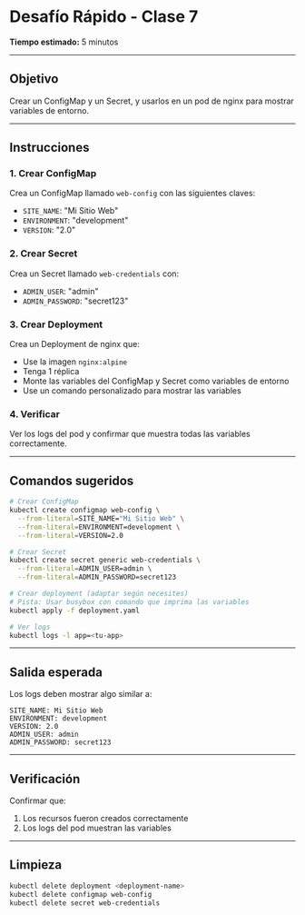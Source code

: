 # Desafío Rápido - Clase 7

**Tiempo estimado:** 5 minutos

---

## Objetivo

Crear un ConfigMap y un Secret, y usarlos en un pod de nginx para mostrar variables de entorno.

---

## Instrucciones

### 1. Crear ConfigMap

Crea un ConfigMap llamado `web-config` con las siguientes claves:

- `SITE_NAME`: "Mi Sitio Web"
- `ENVIRONMENT`: "development"
- `VERSION`: "2.0"

### 2. Crear Secret

Crea un Secret llamado `web-credentials` con:

- `ADMIN_USER`: "admin"
- `ADMIN_PASSWORD`: "secret123"

### 3. Crear Deployment

Crea un Deployment de nginx que:
- Use la imagen `nginx:alpine`
- Tenga 1 réplica
- Monte las variables del ConfigMap y Secret como variables de entorno
- Use un comando personalizado para mostrar las variables

### 4. Verificar

Ver los logs del pod y confirmar que muestra todas las variables correctamente.

---

## Comandos sugeridos

```bash
# Crear ConfigMap
kubectl create configmap web-config \
  --from-literal=SITE_NAME="Mi Sitio Web" \
  --from-literal=ENVIRONMENT=development \
  --from-literal=VERSION=2.0

# Crear Secret
kubectl create secret generic web-credentials \
  --from-literal=ADMIN_USER=admin \
  --from-literal=ADMIN_PASSWORD=secret123

# Crear deployment (adaptar según necesites)
# Pista: Usar busybox con comando que imprima las variables
kubectl apply -f deployment.yaml

# Ver logs
kubectl logs -l app=<tu-app>
```

---

## Salida esperada

Los logs deben mostrar algo similar a:

```
SITE_NAME: Mi Sitio Web
ENVIRONMENT: development
VERSION: 2.0
ADMIN_USER: admin
ADMIN_PASSWORD: secret123
```

---

## Verificación

Confirmar que:

1. Los recursos fueron creados correctamente
2. Los logs del pod muestran las variables

---

## Limpieza

```bash
kubectl delete deployment <deployment-name>
kubectl delete configmap web-config
kubectl delete secret web-credentials
```
